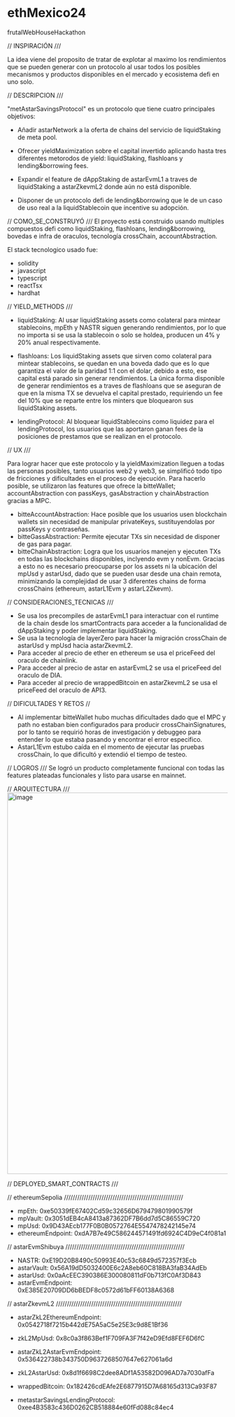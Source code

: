 # ethMexico24
frutalWebHouseHackathon

//  INSPIRACIÓN ///

La idea viene del proposito de tratar de explotar al maximo los rendimientos que se pueden generar con un protocolo al usar todos los posibles mecanismos y productos disponibles en el mercado y ecosistema defi en uno solo.



//  DESCRIPCION  ///

"metAstarSavingsProtocol" es un protocolo que tiene cuatro principales objetivos:
- Añadir astarNetwork a la oferta de chains del servicio de liquidStaking de meta pool.

- Ofrecer yieldMaximization sobre el capital invertido aplicando hasta tres diferentes metorodos de yield: liquidStaking, flashloans y lending&borrowing fees.

- Expandir el feature de dAppStaking de astarEvmL1 a traves de liquidStaking a astarZkevmL2 donde aún no está disponible.

- Disponer de un protocolo defi de lending&borrowing que le de un caso de uso real a la liquidStablecoin que incentive su adopción.



//  COMO_SE_CONSTRUYÓ    ///
El proyecto está construido usando multiples compuestos defi como liquidStaking, flashloans, lending&borrowing, bovedas e infra de oraculos, tecnología crossChain, accountAbstraction.

El stack tecnologico usado fue:
- solidity
- javascript
- typescript
- reactTsx
- hardhat



//  YIELD_METHODS   ///
- liquidStaking: Al usar liquidStaking assets como colateral para mintear stablecoins, mpEth y NASTR siguen generando rendimientos, por lo que no importa si se usa la stablecoin o solo se holdea, producen un 4% y 20% anual respectivamente.

- flashloans: Los liquidStaking assets que sirven como colateral para mintear stablecoins, se quedan en una boveda dado que es lo que garantiza el valor de la paridad 1:1 con el dolar, debido a esto, ese capital está parado sin generar rendimientos. La única forma disponible de generar rendimientos es a traves de flashloans que se aseguran de que en la misma TX se devuelva el capital prestado, requiriendo un fee del 10% que se reparte entre los minters que bloquearon sus liquidStaking assets.

- lendingProtocol: Al bloquear liquidStablecoins como liquidez para el lendingProtocol, los usuarios que las aportaron ganan fees de la posiciones de prestamos que se realizan en el protocolo.



//  UX  ///

Para lograr hacer que este protocolo y la yieldMaximization lleguen a todas las personas posibles, tanto usuarios web2 y web3, se simplificó todo tipo de fricciones y dificultades en el proceso de ejecución. Para hacerlo posible, se utilizaron las features que ofrece la bitteWallet; accountAbstraction con passKeys, gasAbstraction y chainAbstraction gracias a MPC.
- bitteAccountAbstraction: Hace posible que los usuarios usen blockchain wallets sin necesidad de manipular privateKeys, sustituyendolas por passKeys y contraseñas.
- bitteGassAbstraction: Permite ejecutar TXs sin necesidad de disponer de gas para pagar.
- bitteChainAbstraction: Logra que los usuarios manejen y ejecuten TXs en todas las blockchains disponibles, inclyendo evm y nonEvm. Gracias a esto no es necesario preocuparse por los assets ni la ubicación del mpUsd y astarUsd, dado que se pueden usar desde una chain remota, minimizando la complejidad de usar 3 diferentes chains de forma crossChains (ethereum, astarL1Evm y astarL2Zkevm).



//  CONSIDERACIONES_TECNICAS   ///
- Se usa los precompiles de astarEvmL1 para interactuar con el runtime de la chain desde los smartContracts para acceder a la funcionalidad de dAppStaking y poder implementar liquidStaking.
- Se usa la tecnología de layerZero para hacer la migración crossChain de astarUsd y mpUsd hacia astarZkevmL2.
- Para acceder al precio de ether en ethereum se usa el priceFeed del oraculo de chainlink.
- Para acceder al precio de astar en astarEvmL2 se usa el priceFeed del oraculo de DIA.
- Para acceder al precio de wrappedBitcoin en astarZkevmL2 se usa el priceFeed del oraculo de API3.



//  DIFICULTADES Y RETOS    //
- Al implementar bitteWallet hubo muchas dificultades dado que el MPC y path no estaban bien configurados para producir crossChainSignatures, por lo tanto se requirió horas de investigación y debuggeo para entender lo que estaba pasando y encontrar el error especifico.
- AstarL1Evm estubo caída en el momento de ejecutar las pruebas crossChain, lo que dificultó y extendió el tiempo de testeo.



//  LOGROS  ///
Se logró un producto completamente funcional con todas las features plateadas funcionales y listo para usarse en mainnet.



//  ARQUITECTURA   ///
<img width="872" alt="image" src="https://github.com/user-attachments/assets/13eba3f5-b6c2-464e-9a32-29a48a4bee66">




//  DEPLOYED_SMART_CONTRACTS   ///

//  ethereumSepolia //////////////////////////////////////////////////////
- mpEth:                            0xe50339fE67402Cd59c32656D679479801990579f
- mpVault:                          0x3051dEB4cA8413a87362DF7B6dd7d5C86559C720
- mpUsd:                            0x9D43AEcb177F0B0B0572764E5547478242145e74
- ethereumEndpoint:                 0xdA7B7e49C586244571491fd6924C4D9eC4f081a1


//  astarEvmShibuya //////////////////////////////////////////////////////
- NASTR:                            0xE19D20B8490c50993E40c53c6849d572357f3Ecb
- astarVault:                       0x56A19dD5032400E6c2A8eb60C818BA3faB34AdEb
- astarUsd:                         0x0aAcEEC390386E300080811dF0b713fC0Af3D843
- astarEvmEndpoint:                 0xE385E20709DD6bBEDF8c0572d61bFF60138A6368


//  astarZkevmL2 /////////////////////////////////////////////////////////
- astarZkL2EthereumEndpoint:        0x0542718f7215b442dE75A5aC5e25E3c9d8E1Bf36
- zkL2MpUsd:                        0x8c0a3f863Bef1F709FA3F7f42eD9Efd8FEF6D6fC

- astarZkL2AstarEvmEndpoint:        0x536422738b343750D9637268507647e627061a6d
- zkL2AstarUsd:                     0x8d1f6698C2dee8ADf1A53582D096AD7a7030afFa

- wrappedBitcoin:                   0x182426cdEAfe2E6877915D7A68165d313Ca93F87

- metastarSavingsLendingProtocol:   0xee4B3583c436D0262CB518884e60fFd088c84ec4